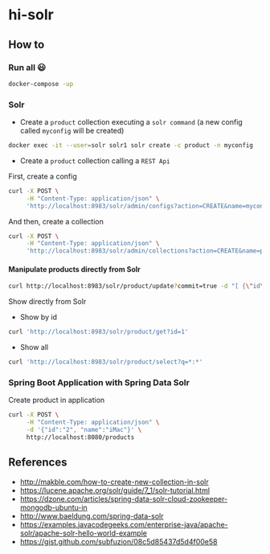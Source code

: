 # hi-solr

## How to

### Run all :smiley:

```bash
docker-compose -up
```

### Solr

- Create a `product` collection executing a `solr command` (a new config called `myconfig` will be created)

```bash
docker exec -it --user=solr solr1 solr create -c product -n myconfig
```

- Create a `product` collection calling a `REST Api`

First, create a config

```bash
curl -X POST \
     -H "Content-Type: application/json" \
     'http://localhost:8983/solr/admin/configs?action=CREATE&name=myconfig&baseConfigSet=_default'
```

And then, create a collection

```bash
curl -X POST \
     -H "Content-Type: application/json" \
     'http://localhost:8983/solr/admin/collections?action=CREATE&name=product&numShards=2&replicationFactor=2&maxShardsPerNode=2&collection.configName=myconfig'
```

#### Manipulate products directly from Solr

```bash
curl http://localhost:8983/solr/product/update?commit=true -d "[ {\"id\" : \"1\",  \"name\" : \"Smartphone\" }]"
```

Show directly from Solr

- Show by id
```bash
curl 'http://localhost:8983/solr/product/get?id=1'
```

- Show all
```bash
curl 'http://localhost:8983/solr/product/select?q=*:*'
```

### Spring Boot Application with Spring Data Solr

Create product in application

```bash
curl -X POST \
     -H "Content-Type: application/json" \
     -d '{"id":"2", "name":"iMac"}' \
     http://localhost:8080/products
```

## References

- http://makble.com/how-to-create-new-collection-in-solr
- https://lucene.apache.org/solr/guide/7_1/solr-tutorial.html
- https://dzone.com/articles/spring-data-solr-cloud-zookeeper-mongodb-ubuntu-in
- http://www.baeldung.com/spring-data-solr
- https://examples.javacodegeeks.com/enterprise-java/apache-solr/apache-solr-hello-world-example
- https://gist.github.com/subfuzion/08c5d85437d5d4f00e58
